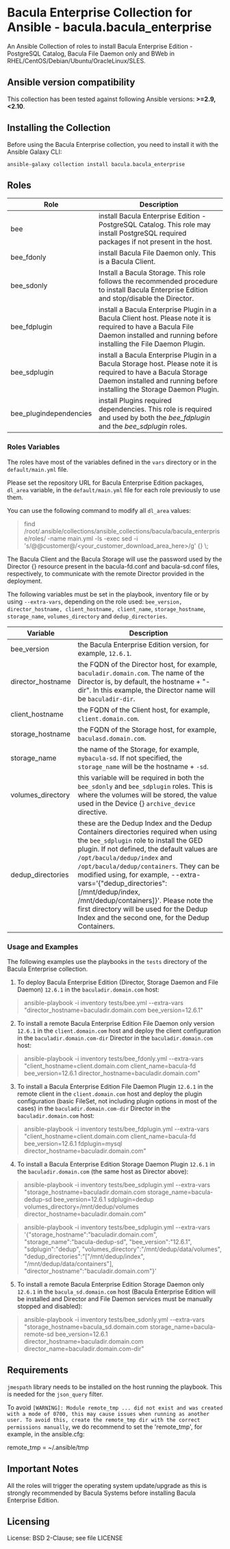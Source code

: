 # Bacula Enterprise Collection for Ansible - bacula.bacula_enterprise

An Ansible Collection of roles to install Bacula Enterprise Edition - PostgreSQL Catalog, Bacula File Daemon only and BWeb in RHEL/CentOS/Debian/Ubuntu/OracleLinux/SLES.

## Ansible version compatibility

This collection has been tested against following Ansible versions: **>=2.9,<2.10**.

## Installing the Collection

Before using the Bacula Enterprise collection, you need to install it with the Ansible Galaxy CLI:

    ansible-galaxy collection install bacula.bacula_enterprise

## Roles

Role | Description
-------- | ---------------------
bee | install Bacula Enterprise Edition - PostgreSQL Catalog. This role may install PostgreSQL required packages if not present in the host.
bee_fdonly | install Bacula File Daemon only. This is a Bacula Client.
bee_sdonly | Install a Bacula Storage. This role follows the recommended procedure to install Bacula Enterprise Edition and stop/disable the Director.
bee_fdplugin | install a Bacula Enterprise Plugin in a Bacula Client host. Please note it is required to have a Bacula File Daemon installed and running before installing the File Daemon Plugin.
bee_sdplugin | install a Bacula Enterprise Plugin in a Bacula Storage host. Please note it is required to have a Bacula Storage Daemon installed and running before installing the Storage Daemon Plugin.
bee_plugindependencies | install Plugins required dependencies. This role is required and used by both the *bee_fdplugin* and the *bee_sdplugin* roles.

### Roles Variables

The roles have most of the variables defined in the `vars` directory or in the `default/main.yml` file.

Please set the repository URL for Bacula Enterprise Edition packages, `dl_area` variable, in the `default/main.yml` file for each role previously to use them.

You can use the following command to modify all `dl_area` values:

> find /root/.ansible/collections/ansible_collections/bacula/bacula_enterprise/roles/ -name main.yml -ls -exec sed -i 's/@@customer@/<your_customer_download_area_here>/g' {} \\;

The Bacula Client and the Bacula Storage will use the password used by the Director {} resource present in the bacula-fd.conf and bacula-sd.conf files, respectively, to communicate with the remote Director provided in the deployment.

The following variables must be set in the playbook, inventory file or by using `--extra-vars`, depending on the role used: `bee_version, director_hostname, client_hostname, client_name`, `storage_hostname`, `storage_name`, `volumes_directory` and `dedup_directories`.

Variable | Description
-------- | ---------------------
bee_version | the Bacula Enterprise Edition version, for example, `12.6.1`.
director_hostname | the FQDN of the Director host, for example, `baculadir.domain.com`. The name of the Director is, by default, the hostname + "-dir". In this example, the Director name will be `baculadir-dir`.
client_hostname | the FQDN of the Client host, for example, `client.domain.com`.
storage_hostname | the FQDN of the Storage host, for example, `baculasd.domain.com`.
storage_name | the name of the Storage, for example, `mybacula-sd`. If not specified, the `storage_name` will be the hostname + `-sd`.
volumes_directory | this variable will be required in both the `bee_sdonly` and `bee_sdplugin` roles. This is where the volumes will be stored, the value used in the Device {} `archive_device` directive.
dedup_directories | these are the Dedup Index and the Dedup Containers directories required when using the `bee_sdplugin` role to install the GED plugin. If not defined, the default values are `/opt/bacula/dedup/index` and `/opt/bacula/dedup/containers`. They can be modified using, for example, --extra-vars='{"dedup_directories": [/mnt/dedup/index, /mnt/dedup/containers]}'. Please note the first directory will be used for the Dedup Index and the second one, for the Dedup Containers.

### Usage and Examples

The following examples use the playbooks in the `tests` directory of the Bacula Enterprise collection.

1) To deploy Bacula Enterprise Edition (Director, Storage Daemon and File Daemon) `12.6.1` in the `baculadir.domain.com` host:

> ansible-playbook -i inventory tests/bee.yml --extra-vars "director_hostname=baculadir.domain.com bee_version=12.6.1"

2) To install a remote Bacula Enterprise Edition File Daemon only version `12.6.1` in the `client.domain.com` host and deploy the client configuration in the `baculadir.domain.com-dir` Director in the `baculadir.domain.com` host:

> ansible-playbook -i inventory tests/bee_fdonly.yml --extra-vars "client_hostname=client.domain.com client_name=bacula-fd bee_version=12.6.1 director_hostname=baculadir.domain.com"

3) To install a Bacula Enterprise Edition File Daemon Plugin `12.6.1` in the remote client in the `client.domain.com` host and deploy the plugin configuration (basic FileSet, not including plugin options in most of the cases) in the `baculadir.domain.com-dir` Director in the `baculadir.domain.com` host:

> ansible-playbook -i inventory tests/bee_fdplugin.yml --extra-vars "client_hostname=client.domain.com client_name=bacula-fd bee_version=12.6.1 fdplugin=mysql director_hostname=baculadir.domain.com"

4) To install a Bacula Enterprise Edition Storage Daemon Plugin `12.6.1` in the `baculadir.domain.com` (the same host as Director above):

> ansible-playbook -i inventory tests/bee_sdplugin.yml --extra-vars "storage_hostname=baculadir.domain.com storage_name=bacula-dedup-sd bee_version=12.6.1 sdplugin=dedup volumes_directory=/mnt/dedup/volumes director_hostname=baculadir.domain.com"

> ansible-playbook -i inventory tests/bee_sdplugin.yml --extra-vars '{"storage_hostname":"baculadir.domain.com",  "storage_name":"bacula-dedup-sd",  "bee_version":"12.6.1", "sdplugin":"dedup",  "volumes_directory":"/mnt/dedup/data/volumes",  "dedup_directories":"["/mnt/dedup/index", "/mnt/dedup/data/containers"],  "director_hostname":"baculadir.domain.com"}'

5) To install a remote Bacula Enterprise Edition Storage Daemon only `12.6.1` in the `bacula_sd.domain.com` host (Bacula Enterprise Edition will be installed and Director and File Daemon services must be manually stopped and disabled):

> ansible-playbook -i inventory tests/bee_sdonly.yml --extra-vars "storage_hostname=bacula_sd.domain.com storage_name=bacula-remote-sd bee_version=12.6.1 director_hostname=baculadir.domain.com director_name=baculadir.domain.com-dir"

## Requirements

`jmespath` library needs to be installed on the host running the playbook. This is needed for the `json_query` filter.

To avoid `[WARNING]: Module remote_tmp ... did not exist and was created with a mode of 0700, this may cause issues when running as another user. To avoid this, create the remote_tmp dir with the correct permissions
manually`, we do recommend to set the 'remote_tmp', for example, in the ansible.cfg:

remote_tmp = ~/.ansible/tmp

## Important Notes

All the roles will trigger the operating system update/upgrade as this is strongly recommended by Bacula Systems before installing Bacula Enterprise Edition.

## Licensing
License: BSD 2-Clause; see file LICENSE
